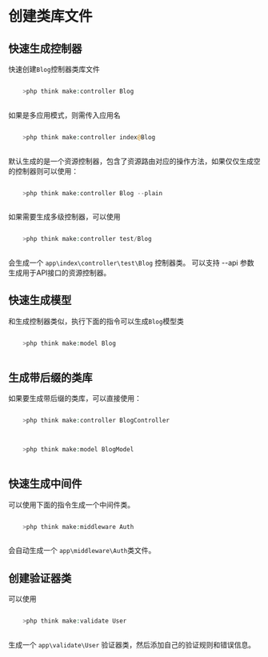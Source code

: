 # 创建类库文件

## 快速生成控制器
快速创建`Blog`控制器类库文件
```php

    >php think make:controller Blog
    

```
如果是多应用模式，则需传入应用名
```php

    >php think make:controller index@Blog
    

```
默认生成的是一个资源控制器，包含了资源路由对应的操作方法，如果仅仅生成空的控制器则可以使用：
```php

    >php think make:controller Blog --plain
    

```
如果需要生成多级控制器，可以使用
```php

    >php think make:controller test/Blog
    

```
会生成一个 `app\index\controller\test\Blog` 控制器类。
可以支持 --api 参数生成用于API接口的资源控制器。
## 快速生成模型
和生成控制器类似，执行下面的指令可以生成`Blog`模型类
```php

    >php think make:model Blog
    

```
## 生成带后缀的类库
如果要生成带后缀的类库，可以直接使用：
```php

    >php think make:controller BlogController
    

```
```php

    >php think make:model BlogModel
    

```
## 快速生成中间件
可以使用下面的指令生成一个中间件类。
```php

    >php think make:middleware Auth
    

```
会自动生成一个 `app\middleware\Auth`类文件。
## 创建验证器类
可以使用
```php

    >php think make:validate User
    

```
生成一个 `app\validate\User` 验证器类，然后添加自己的验证规则和错误信息。
